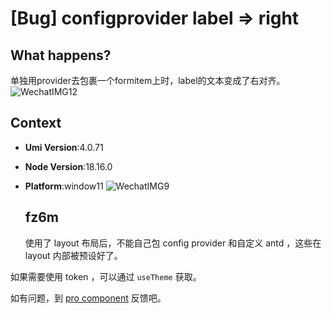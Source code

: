 # [Bug] configprovider label => right

  <!--
感谢您向我们反馈问题，为了高效的解决问题，我们期望你能提供以下信息：
-->

## What happens?

单独用provider去包裹一个formitem上时，label的文本变成了右对齐。
![WechatIMG12](https://github.com/umijs/umi/assets/5813610/a35454bf-e96f-4aa7-b6e7-38fa8612b329)

## Context

- **Umi Version**:4.0.71
- **Node Version**:18.16.0
- **Platform**:window11
  ![WechatIMG9](https://github.com/umijs/umi/assets/5813610/480fc5a9-3de7-4159-a70a-9e0f3b7439b9)

  ## fz6m

  使用了 layout 布局后，不能自己包 config provider 和自定义 antd ，这些在 layout 内部被预设好了。

如果需要使用 token ，可以通过 `useTheme` 获取。

如有问题，到 [pro component](https://github.com/ant-design/pro-components) 反馈吧。
